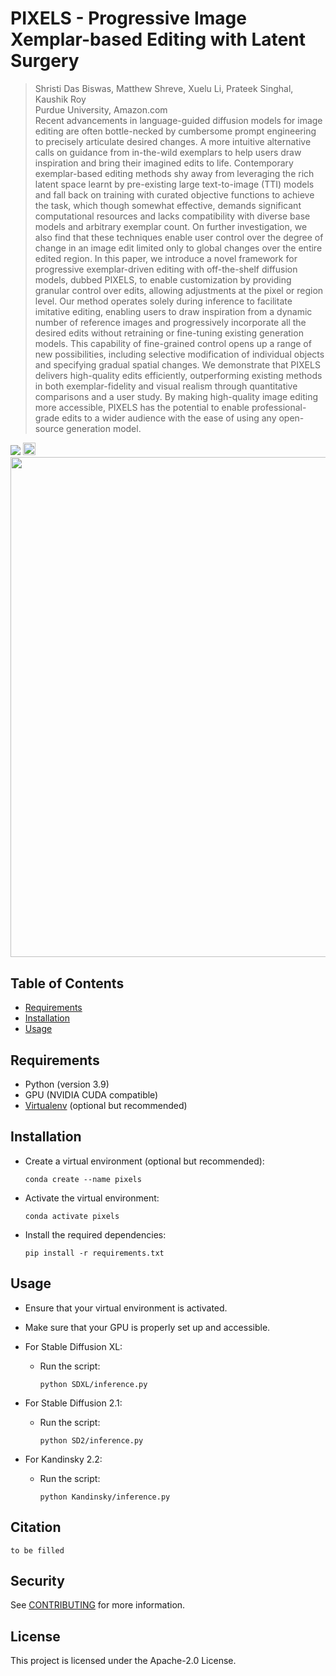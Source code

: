 # PIXELS - Progressive Image Xemplar-based Editing with Latent Surgery
>  Shristi Das Biswas, Matthew Shreve, Xuelu Li, Prateek Singhal, Kaushik Roy 
> <br> Purdue University, Amazon.com  
> Recent advancements in language-guided diffusion models for image editing are often bottle-necked by cumbersome prompt engineering to precisely articulate desired changes. A more intuitive alternative calls on guidance from in-the-wild exemplars to help users draw inspiration and bring their imagined edits to life. Contemporary exemplar-based editing methods shy away from leveraging the rich latent space learnt by pre-existing large text-to-image (TTI) models and fall back on training with curated objective functions to achieve the task, which though somewhat effective, demands significant computational resources and lacks compatibility with diverse base models and arbitrary exemplar count. On further investigation, we also find that these techniques enable user control over the degree of change in an image edit limited only to global changes over the entire edited region. In this paper, we introduce a novel framework for progressive exemplar-driven editing with off-the-shelf diffusion models, dubbed PIXELS, to enable customization by providing granular control over edits, allowing adjustments at the pixel or region level. Our method operates solely during inference to facilitate imitative editing, enabling users to draw inspiration from a dynamic number of reference images and progressively incorporate all the desired edits without retraining or fine-tuning existing generation models. This capability of fine-grained control opens up a range of new possibilities, including selective modification of individual objects and specifying gradual spatial changes. We demonstrate that PIXELS delivers high-quality edits efficiently, outperforming existing methods in both exemplar-fidelity and visual realism through quantitative comparisons and a user study. By making high-quality image editing more accessible, PIXELS has the potential to enable professional-grade edits to a wider audience with the ease of using any open-source generation model.


<a href="to-be-filled"><img src="https://img.shields.io/badge/arXiv-2306.00950-b31b1b?style=flat&logo=arxiv&logoColor=red"/></a>
<a href="to-be-filled"><img src="https://img.shields.io/static/v1?label=Project&message=Website&color=red" height=20.5></a>
<br/>
<img src="assets/teaser.png" width="800px"/>  

## Table of Contents

- [Requirements](#requirements)
- [Installation](#installation)
- [Usage](#usage)


## Requirements

- Python (version 3.9)
- GPU (NVIDIA CUDA compatible)
- [Virtualenv](https://virtualenv.pypa.io/) (optional but recommended)

## Installation

- Create a virtual environment (optional but recommended):

    ```conda create --name pixels```

- Activate the virtual environment:

    ```conda activate pixels```

- Install the required dependencies:

    ```pip install -r requirements.txt```

## Usage
- Ensure that your virtual environment is activated.
- Make sure that your GPU is properly set up and accessible.

- For Stable Diffusion XL:
  - Run the script:

    ```python SDXL/inference.py```


- For Stable Diffusion 2.1:
  - Run the script:

    ```python SD2/inference.py```


- For Kandinsky 2.2:
  - Run the script:

    ```python Kandinsky/inference.py```

    
## Citation
```
to be filled
```

## Security

See [CONTRIBUTING](CONTRIBUTING.md#security-issue-notifications) for more information.

## License

This project is licensed under the Apache-2.0 License.
